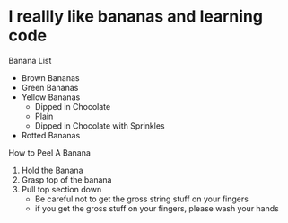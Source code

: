 <!doctype html>
<html lang="en">
<head>
	<meta charset="utf-8">
	<title> BANANAS </title>
</head>
<body>
<h1> I reallly like bananas and learning code </h1>
<div>
Banana List
<ul>
	<li>Brown Bananas </li>
	<li>Green Bananas</li>
	<li>Yellow Bananas
		<ul>
			<li>Dipped in Chocolate</li>
			<li>Plain</li>
			<li>Dipped in Chocolate with Sprinkles</li>
		</ul>
	</li>
	<li>Rotted Bananas</li>
</ul>
</div>
<div>
How to Peel A Banana
<ol>
	<li>Hold the Banana</li>
	<li>Grasp top of the banana</li>
	<li>Pull top section down		
		<ul>
			<li>Be careful not to get the gross string stuff on your fingers</li>
			<li>if you get the gross stuff on your fingers, please wash your hands </li>
		</ul>
	</li>
</ol>
</div>
</body>
</html>
